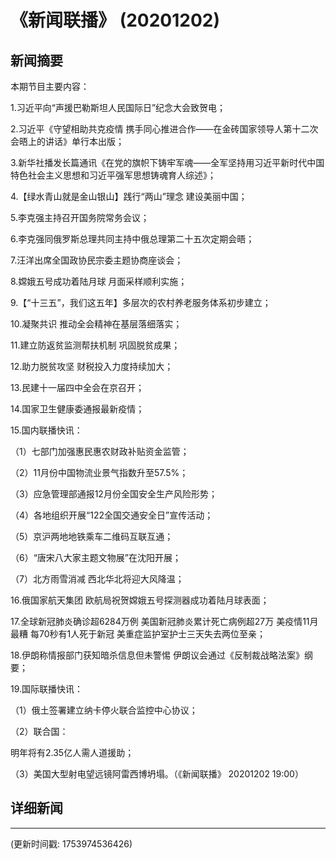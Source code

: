 # 《新闻联播》 (20201202)

## 新闻摘要

本期节目主要内容：

1.习近平向“声援巴勒斯坦人民国际日”纪念大会致贺电；

2.习近平《守望相助共克疫情 携手同心推进合作——在金砖国家领导人第十二次会晤上的讲话》单行本出版；

3.新华社播发长篇通讯《在党的旗帜下铸牢军魂——全军坚持用习近平新时代中国特色社会主义思想和习近平强军思想铸魂育人综述》；

4.【绿水青山就是金山银山】践行“两山”理念 建设美丽中国；

5.李克强主持召开国务院常务会议；

6.李克强同俄罗斯总理共同主持中俄总理第二十五次定期会晤；

7.汪洋出席全国政协民宗委主题协商座谈会；

8.嫦娥五号成功着陆月球 月面采样顺利实施；

9.【“十三五”，我们这五年】多层次的农村养老服务体系初步建立；

10.凝聚共识 推动全会精神在基层落细落实；

11.建立防返贫监测帮扶机制 巩固脱贫成果；

12.助力脱贫攻坚 财税投入力度持续加大；

13.民建十一届四中全会在京召开；

14.国家卫生健康委通报最新疫情；

15.国内联播快讯：

（1）七部门加强惠民惠农财政补贴资金监管；

（2）11月份中国物流业景气指数升至57.5%；

（3）应急管理部通报12月份全国安全生产风险形势；

（4）各地组织开展“122全国交通安全日”宣传活动；

（5）京沪两地地铁乘车二维码互联互通；

（6）“唐宋八大家主题文物展”在沈阳开展；

（7）北方雨雪消减 西北华北将迎大风降温；

16.俄国家航天集团 欧航局祝贺嫦娥五号探测器成功着陆月球表面；

17.全球新冠肺炎确诊超6284万例 美国新冠肺炎累计死亡病例超27万 美疫情11月最糟 每70秒有1人死于新冠 美重症监护室护士三天失去两位至亲；

18.伊朗称情报部门获知暗杀信息但未警惕 伊朗议会通过《反制裁战略法案》纲要；

19.国际联播快讯：

（1）俄土签署建立纳卡停火联合监控中心协议；

（2）联合国：

明年将有2.35亿人需人道援助；

（3）美国大型射电望远镜阿雷西博坍塌。（《新闻联播》 20201202 19:00）

## 详细新闻

---

(更新时间戳: 1753974536426)

